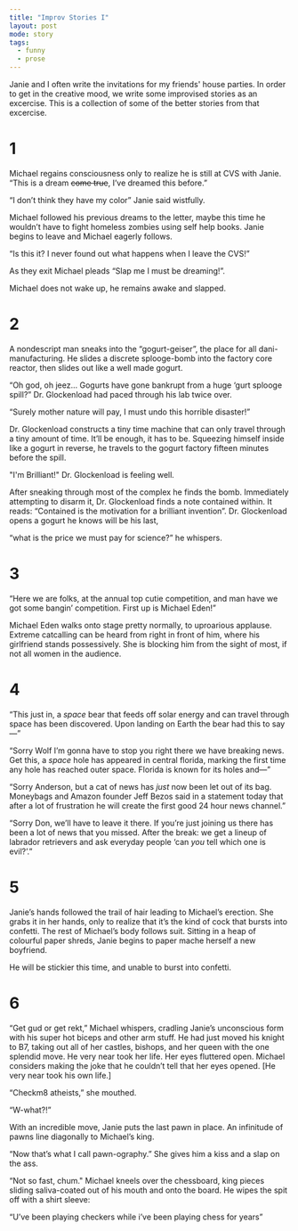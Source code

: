 ```yaml
---
title: "Improv Stories I"
layout: post
mode: story
tags:
  - funny
  - prose
---
```


<div class="message">
Janie and I often write the invitations for my friends' house parties.
In order to get in the creative mood, we write some improvised stories
as an excercise. This is a collection of some of the better stories from
that excercise.
</div>

# 1

Michael regains consciousness only to realize he is still at CVS with
Janie.
“This is a dream ~~come true~~, I’ve dreamed this before.”

“I don’t think they have my color” Janie said wistfully.

Michael followed his previous dreams to the letter, maybe this time
he wouldn’t have to fight homeless zombies using self help books.
Janie begins to leave and Michael eagerly follows.

“Is this it? I never found out what happens when I leave the CVS!”

As they exit Michael pleads “Slap me I must be dreaming!”.

Michael does not wake up, he remains awake and slapped.

# 2

A nondescript man sneaks into the “gogurt-geiser”, the place for all
dani-manufacturing. He slides a discrete splooge-bomb into the
factory core reactor, then slides out like a well made gogurt.

“Oh god, oh jeez... Gogurts have gone bankrupt from a huge ‘gurt
splooge spill?” Dr. Glockenload had paced through his lab twice over.

“Surely mother nature will pay, I must undo this horrible disaster!”

Dr. Glockenload constructs a tiny time machine that can only travel
through a tiny amount of time. It’ll be enough, it has to be.
Squeezing himself inside like a gogurt in reverse, he travels to the
gogurt factory fifteen minutes before the spill.

"I'm Brilliant!" Dr. Glockenload is feeling well.

After sneaking through most of the complex he finds the bomb.
Immediately attempting to disarm it, Dr. Glockenload finds a note
contained within. It reads: “Contained is the motivation for a brilliant invention”.
Dr. Glockenload opens a gogurt he knows will be his last,

“what is the price we must pay for science?” he whispers.

# 3

“Here we are folks, at the annual top cutie competition, and man have
we got some bangin’ competition. First up is Michael Eden!”

Michael Eden walks onto stage pretty normally, to uproarious
applause. Extreme catcalling can be heard from right in front of him,
where his girlfriend stands possessively. She is blocking him from
the sight of most, if not all women in the audience.

# 4

“This just in, a _space_ bear that feeds off solar energy and can
travel through space has been discovered. Upon landing on Earth the
bear had this to say—”

“Sorry Wolf I’m gonna have to stop you right there we have breaking
news. Get this, a _space_ hole has appeared in central florida, marking
the first time any hole has reached outer space. Florida is known for
its holes and—”

“Sorry Anderson, but a cat of news has _just_ now been let out of its
bag. Moneybags and Amazon founder Jeff Bezos said in a statement
today that after a lot of frustration he will create the first good
24 hour news channel.”

“Sorry Don, we’ll have to leave it there. If you’re just joining us
there has been a lot of news that you missed. After the break: we get
a lineup of labrador retrievers and ask everyday people ‘can _you_ tell
which one is evil?’.”

# 5

Janie’s hands followed the trail of hair leading to Michael’s
erection. She grabs it in her hands, only to realize that it’s the
kind of cock that bursts into confetti. The rest of Michael’s body
follows suit.
Sitting in a heap of colourful paper shreds, Janie begins to paper
mache herself a new boyfriend.

He will be stickier this time, and unable to burst into confetti.

# 6

“Get gud or get rekt,” Michael whispers, cradling Janie’s unconscious
form with his super hot biceps and other arm stuff. He had just moved
his knight to B7, taking out all of her castles, bishops, and her
queen with the one splendid move. He very near took her life.
Her eyes fluttered open. Michael considers making the joke that he
couldn’t tell that her eyes opened. [He very near took his own life.]

“Checkm8 atheists,” she mouthed.

“W-what?!”

With an incredible move, Janie puts the last pawn in place. An
infinitude of pawns line diagonally to Michael’s king.

“Now that’s what I call pawn-ography.” She gives him a kiss and a slap on the ass.

“Not so fast, chum." Michael kneels over the chessboard,
king pieces sliding saliva-coated out of his mouth and onto the board.
He wipes the spit off with a shirt sleeve:

“U’ve been playing checkers while i’ve been playing chess for years”
